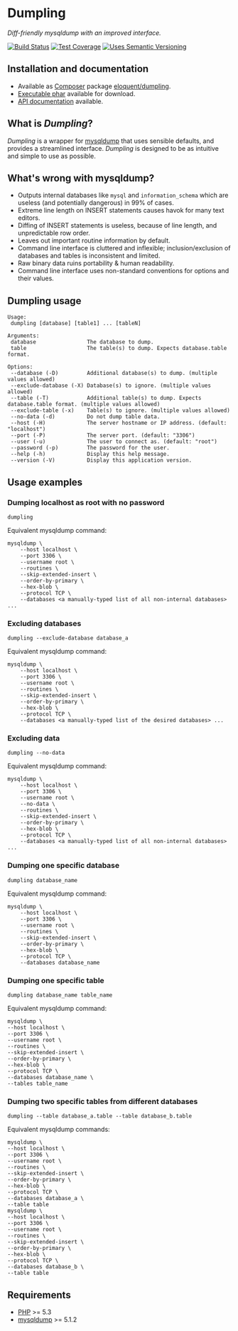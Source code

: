 # Dumpling

*Diff-friendly mysqldump with an improved interface.*

[![Build Status]][Latest build]
[![Test Coverage]][Test coverage report]
[![Uses Semantic Versioning]][SemVer]

## Installation and documentation

- Available as [Composer] package [eloquent/dumpling].
- [Executable phar] available for download.
- [API documentation] available.

## What is *Dumpling*?

*Dumpling* is a wrapper for [mysqldump] that uses sensible defaults, and
provides a streamlined interface. *Dumpling* is designed to be as intuitive and
simple to use as possible.

## What's wrong with mysqldump?

- Outputs internal databases like `mysql` and `information_schema` which are
  useless (and potentially dangerous) in 99% of cases.
- Extreme line length on INSERT statements causes havok for many text editors.
- Diffing of INSERT statements is useless, because of line length, and
  unpredictable row order.
- Leaves out important routine information by default.
- Command line interface is cluttered and inflexible; inclusion/exclusion of
  databases and tables is inconsistent and limited.
- Raw binary data ruins portability & human readability.
- Command line interface uses non-standard conventions for options and their
  values.

## Dumpling usage

    Usage:
     dumpling [database] [table1] ... [tableN]

    Arguments:
     database                The database to dump.
     table                   The table(s) to dump. Expects database.table format.

    Options:
     --database (-D)         Additional database(s) to dump. (multiple values allowed)
     --exclude-database (-X) Database(s) to ignore. (multiple values allowed)
     --table (-T)            Additional table(s) to dump. Expects database.table format. (multiple values allowed)
     --exclude-table (-x)    Table(s) to ignore. (multiple values allowed)
     --no-data (-d)          Do not dump table data.
     --host (-H)             The server hostname or IP address. (default: "localhost")
     --port (-P)             The server port. (default: "3306")
     --user (-u)             The user to connect as. (default: "root")
     --password (-p)         The password for the user.
     --help (-h)             Display this help message.
     --version (-V)          Display this application version.


## Usage examples

### Dumping localhost as root with no password

    dumpling

Equivalent mysqldump command:

    mysqldump \
        --host localhost \
        --port 3306 \
        --username root \
        --routines \
        --skip-extended-insert \
        --order-by-primary \
        --hex-blob \
        --protocol TCP \
        --databases <a manually-typed list of all non-internal databases> ...

### Excluding databases

    dumpling --exclude-database database_a

Equivalent mysqldump command:

    mysqldump \
        --host localhost \
        --port 3306 \
        --username root \
        --routines \
        --skip-extended-insert \
        --order-by-primary \
        --hex-blob \
        --protocol TCP \
        --databases <a manually-typed list of the desired databases> ...

### Excluding data

    dumpling --no-data

Equivalent mysqldump command:

    mysqldump \
        --host localhost \
        --port 3306 \
        --username root \
        --no-data \
        --routines \
        --skip-extended-insert \
        --order-by-primary \
        --hex-blob \
        --protocol TCP \
        --databases <a manually-typed list of all non-internal databases> ...

### Dumping one specific database

    dumpling database_name

Equivalent mysqldump command:

    mysqldump \
        --host localhost \
        --port 3306 \
        --username root \
        --routines \
        --skip-extended-insert \
        --order-by-primary \
        --hex-blob \
        --protocol TCP \
        --databases database_name

### Dumping one specific table

    dumpling database_name table_name

Equivalent mysqldump command:

    mysqldump \
    --host localhost \
    --port 3306 \
    --username root \
    --routines \
    --skip-extended-insert \
    --order-by-primary \
    --hex-blob \
    --protocol TCP \
    --databases database_name \
    --tables table_name

### Dumping two specific tables from different databases

    dumpling --table database_a.table --table database_b.table

Equivalent mysqldump commands:

    mysqldump \
    --host localhost \
    --port 3306 \
    --username root \
    --routines \
    --skip-extended-insert \
    --order-by-primary \
    --hex-blob \
    --protocol TCP \
    --databases database_a \
    --table table
    mysqldump \
    --host localhost \
    --port 3306 \
    --username root \
    --routines \
    --skip-extended-insert \
    --order-by-primary \
    --hex-blob \
    --protocol TCP \
    --databases database_b \
    --table table

## Requirements

- [PHP] >= 5.3
- [mysqldump] >= 5.1.2

<!-- References -->

[Executable phar]: http://lqnt.co/dumpling/dumpling
[mysqldump]: http://dev.mysql.com/doc/refman/5.7/en/mysqldump.html
[PHP]: http://php.net/

[API documentation]: http://lqnt.co/dumpling/artifacts/documentation/api/
[Build Status]: https://api.travis-ci.org/eloquent/dumpling.png?branch=master
[Composer]: http://getcomposer.org/
[eloquent/dumpling]: https://packagist.org/packages/eloquent/dumpling
[Latest build]: https://travis-ci.org/eloquent/dumpling
[SemVer]: http://semver.org/
[Test coverage report]: https://coveralls.io/r/eloquent/dumpling
[Test Coverage]: https://coveralls.io/repos/eloquent/dumpling/badge.png?branch=master
[Uses Semantic Versioning]: http://b.repl.ca/v1/semver-yes-brightgreen.png
